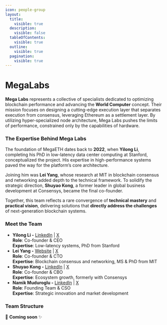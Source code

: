 ```yaml
---
icon: people-group
layout:
  title:
    visible: true
  description:
    visible: false
  tableOfContents:
    visible: true
  outline:
    visible: true
  pagination:
    visible: true
---
```


# MegaLabs

**Mega Labs** represents a collective of specialists dedicated to optimizing blockchain performance and advancing the **World Computer** concept. Their mission focuses on designing a cutting-edge execution layer that separates execution from consensus, leveraging Ethereum as a settlement layer. By utilizing hyper-specialized node architecture, Mega Labs pushes the limits of performance, constrained only by the capabilities of hardware.

### The Expertise Behind Mega Labs

The foundation of MegaETH dates back to **2022**, when **Yilong Li**, completing his PhD in low-latency data center computing at Stanford, conceptualized the project. His expertise in high-performance systems paved the way for the platform’s core architecture.

Joining him was **Lei Yang**, whose research at MIT in blockchain consensus and networking added depth to the technical framework. To solidify the strategic direction, **Shuyao Kong**, a former leader in global business development at Consensys, became the final co-founder.&#x20;

Together, this team reflects a rare convergence of **technical mastery** and **practical vision**, delivering solutions that **directly address the challenges** of next-generation blockchain systems.

### **Meet the Team**

* **Yilong Li -** [LinkedIn](https://www.linkedin.com/in/yilong-li-a6883356/) | [X](https://x.com/yilongl_megaeth)\
  **Role**: Co-founder & CEO\
  **Expertise**: Low-latency systems, PhD from Stanford
* **Lei Yang -** [Website](https://leiy.me/) | [X](https://x.com/yangl1996)\
  **Role**: Co-founder & CTO\
  **Expertise**: Blockchain consensus and networking, MS & PhD from MIT
* **Shuyao Kong -** [LinkedIn](https://www.linkedin.com/in/shuyao-kong/) | [X](https://x.com/hotpot_dao)\
  **Role**: Co-founder & CBO\
  **Expertise**: Ecosystem growth, formerly with Consensys
* **Namik Muduroglu -** [LinkedIn](https://www.linkedin.com/in/namikmuduroglu/) | [X](https://x.com/NamikMuduroglu)\
  **Role**: Founding Team & CSO\
  **Expertise**: Strategic innovation and market development

### Team Structure <a href="#team-structure" id="team-structure"></a>

🚧 **Coming soon** ✨
